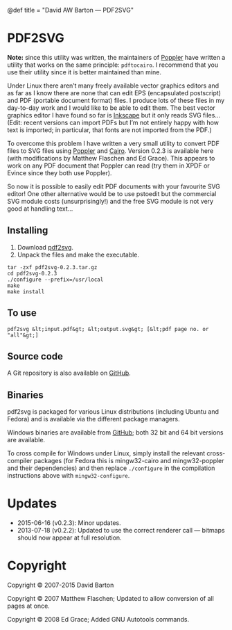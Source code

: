 @def title = "David AW Barton &mdash; PDF2SVG"

# PDF2SVG

**Note:** since this utility was written, the maintainers of [Poppler](https://poppler.freedesktop.org/) have written a utility that works on the same principle: `pdftocairo`. I recommend that you use their utility since it is better maintained than mine.

Under Linux there aren’t many freely available vector graphics editors and as far as I know there are none that can edit EPS (encapsulated postscript) and PDF (portable document format) files. I produce lots of these files in my day-to-day work and I would like to be able to edit them. The best vector graphics editor I have found so far is [Inkscape](https://inkscape.org) but it only reads SVG files… (Edit: recent versions can import PDFs but I’m not entirely happy with how text is imported; in particular, that fonts are not imported from the PDF.)

To overcome this problem I have written a very small utility to convert PDF files to SVG files using [Poppler](https://poppler.freedesktop.org/) and [Cairo](https://www.cairographics.org/). Version 0.2.3 is available here (with modifications by Matthew Flaschen and Ed Grace). This appears to work on any PDF document that Poppler can read (try them in XPDF or Evince since they both use Poppler).

So now it is possible to easily edit PDF documents with your favourite SVG editor! One other alternative would be to use pstoedit but the commercial SVG module costs (unsurprisingly!) and the free SVG module is not very good at handling text… 

## Installing

1. Download [pdf2svg](https://github.com/dawbarton/pdf2svg/releases/latest).
1. Unpack the files and make the executable.

```plaintext
tar -zxf pdf2svg-0.2.3.tar.gz
cd pdf2svg-0.2.3
./configure --prefix=/usr/local
make
make install
```

## To use

```plaintext
pdf2svg &lt;input.pdf&gt; &lt;output.svg&gt; [&lt;pdf page no. or "all"&gt;]
```

## Source code

A Git repository is also available on [GitHub](https://github.com/dawbarton/pdf2svg/).

## Binaries

pdf2svg is packaged for various Linux distributions (including Ubuntu and Fedora) and is available via the different package managers.

Windows binaries are available from [GitHub](https://github.com/jalios/pdf2svg-windows); both 32 bit and 64 bit versions are available.

To cross compile for Windows under Linux, simply install the relevant cross-compiler packages (for Fedora this is mingw32-cairo and mingw32-poppler and their dependencies) and then replace `./configure` in the compilation instructions above with `mingw32-configure`.

# Updates

* 2015-06-16 (v0.2.3): Minor updates.
* 2013-07-18 (v0.2.2): Updated to use the correct renderer call — bitmaps should now appear at full resolution.

# Copyright

Copyright &copy; 2007-2015 David Barton

Copyright &copy; 2007 Matthew Flaschen; Updated to allow conversion of all pages at once.

Copyright &copy; 2008 Ed Grace; Added GNU Autotools commands.
